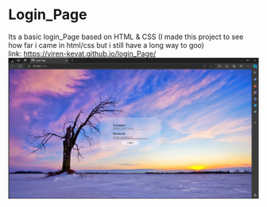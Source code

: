 # Login_Page

Its a basic login_Page based on HTML &amp; CSS (I made this project to see how far i came in html/css but i still have a long way to goo)
<br/>
link: https://viren-kevat.github.io/login_Page/
<br/>
![SS of how this login page will look](img/Login_page_SS.png)
